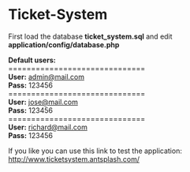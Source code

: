 # Ticket-System

First load the database <b>ticket_system.sql</b> and edit <b>application/config/database.php</b>

<b>Default users:</b><br/>
==============================<br/>
<b>User:</b> admin@mail.com<br/>
<b>Pass:</b> 123456<br/>
==============================<br/>
<b>User:</b> jose@mail.com<br/>
<b>Pass:</b> 123456<br/>
==============================<br/>
<b>User:</b> richard@mail.com<br/>
<b>Pass:</b> 123456

If you like you can use this link to test the application:<br/>
http://www.ticketsystem.antsplash.com/
